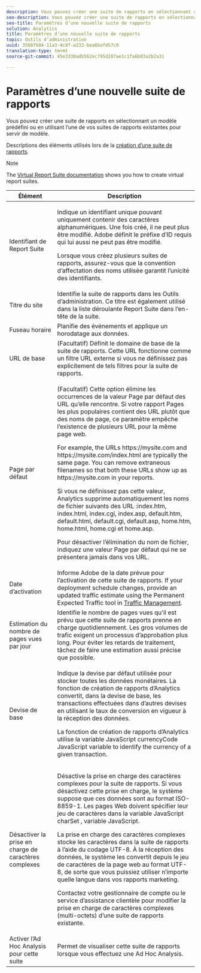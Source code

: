 ```yaml
---
description: Vous pouvez créer une suite de rapports en sélectionnant un modèle prédéfini ou en utilisant l’une de vos suites de rapports existantes pour servir de modèle.
seo-description: Vous pouvez créer une suite de rapports en sélectionnant un modèle prédéfini ou en utilisant l’une de vos suites de rapports existantes pour servir de modèle.
seo-title: Paramètres d’une nouvelle suite de rapports
solution: Analytics
title: Paramètres d’une nouvelle suite de rapports
topic: Outils d’administration
uuid: 3508f684-11a3-4c8f-a233-bea6bafd57c0
translation-type: tm+mt
source-git-commit: 45e3330adb562ec795d287ae1c1fa6b03a2b2a31

---
```



# Paramètres d’une nouvelle suite de rapports

Vous pouvez créer une suite de rapports en sélectionnant un modèle prédéfini ou en utilisant l’une de vos suites de rapports existantes pour servir de modèle.

Descriptions des éléments utilisés lors de la [création d’une suite de rapports](/help/admin/c-manage-report-suites/c-new-report-suite/t-create-a-report-suite.md).

>[!NOTE]
>
>The [Virtual Report Suite documentation](/help/components/vrs/c-workflow-vrs/vrs-create.md) shows you how to create virtual report suites.

<table id="table_F739FBD8DB8D409E916F12F61C5953D0"> 
 <thead> 
  <tr> 
   <th colname="col1" class="entry"> Élément </th> 
   <th colname="col2" class="entry"> Description </th> 
  </tr> 
 </thead>
 <tbody> 
  <tr> 
   <td colname="col1"> <span class="wintitle"> Identifiant de Report Suite </span> </td> 
   <td colname="col2"> <p>Indique un identifiant unique pouvant uniquement contenir des caractères alphanumériques. Une fois créé, il ne peut plus être modifié. Adobe définit le préfixe d’ID requis qui lui aussi ne peut pas être modifié. </p> <p>Lorsque vous créez plusieurs suites de rapports, assurez-vous que la convention d’affectation des noms utilisée garantit l’unicité des identifiants. </p> </td> 
  </tr> 
  <tr> 
   <td colname="col1"> <span class="wintitle"> Titre du site</span> </td> 
   <td colname="col2">Identifie la suite de rapports dans les <span class="wintitle">Outils d’administration</span>. Ce titre est également utilisé dans la liste déroulante <span class="wintitle">Report Suite</span> dans l’en-tête de la suite. </td> 
  </tr> 
  <tr> 
   <td colname="col1"> <span class="wintitle"> Fuseau horaire</span> </td> 
   <td colname="col2"> Planifie des événements et applique un horodatage aux données. </td> 
  </tr> 
  <tr> 
   <td colname="col1"> <span class="wintitle"> URL de base</span> </td> 
   <td colname="col2"> (Facultatif) Définit le domaine de base de la suite de rapports. Cette URL fonctionne comme un filtre URL externe si vous ne définissez pas explicitement de tels filtres pour la suite de rapports. </td> 
  </tr> 
  <tr> 
   <td colname="col1"> <span class="wintitle"> Page par défaut</span> </td> 
   <td colname="col2"> <p>(Facultatif) Cette option élimine les occurrences de la valeur <span class="wintitle">Page par défaut</span> des URL qu’elle rencontre. Si votre rapport <span class="wintitle">Pages les plus populaires</span> contient des URL plutôt que des noms de page, ce paramètre empêche l’existence de plusieurs URL pour la même page web. </p> <p>For example, the URLs<span class="filepath"> https://mysite.com</span> and <span class="filepath"> https://mysite.com/index.html</span> are typically the same page. You can remove extraneous filenames so that both these URLs show up as <span class="filepath"> https://mysite.com</span> in your reports. </p> <p>Si vous ne définissez pas cette valeur, Analytics supprime automatiquement les noms de fichier suivants des URL :<span class="filepath">index.htm</span>, <span class="filepath">index.html</span>, <span class="filepath">index.cgi</span>, <span class="filepath">index.asp</span>, <span class="filepath">default.htm</span>, <span class="filepath">default.html</span>, <span class="filepath">default.cgi</span>, <span class="filepath">default.asp</span>, <span class="filepath">home.htm</span>, <span class="filepath">home.html</span>, <span class="filepath">home.cgi</span> et <span class="filepath">home.asp</span>. </p> <p>Pour désactiver l’élimination du nom de fichier, indiquez une valeur Page par défaut qui ne se présentera jamais dans vos URL. </p> </td> 
  </tr> 
  <tr> 
   <td colname="col1"> <p>Date d’activation </p> </td> 
   <td colname="col2">Informe Adobe de la date prévue pour l’activation de cette suite de rapports. If your deployment schedule changes, provide an updated traffic estimate using the <span class="wintitle"> Permanent Expected Traffic</span> tool in <a href="/help/admin/c-traffic-management/traffic-management.md" format="dita" scope="local"> Traffic Management</a>. </td> 
  </tr> 
  <tr> 
   <td colname="col1"> <span class="wintitle"> Estimation du nombre de pages vues par jour</span> </td> 
   <td colname="col2"> Identifie le nombre de pages vues qu’il est prévu que cette suite de rapports prenne en charge quotidiennement. Les gros volumes de trafic exigent un processus d’approbation plus long. Pour éviter les retards de traitement, tâchez de faire une estimation aussi précise que possible. </td> 
  </tr> 
  <tr> 
   <td colname="col1"> <span class="wintitle"> Devise de base</span> </td> 
   <td colname="col2"> <p>Indique la devise par défaut utilisée pour stocker toutes les données monétaires. La fonction de création de rapports d’Analytics convertit, dans la devise de base, les transactions effectuées dans d’autres devises en utilisant le taux de conversion en vigueur à la réception des données. </p> <p> La fonction de création de rapports d’Analytics utilise la variable JavaScript <span class="varname"> currencyCode</span> JavaScript variable to identify the currency of a given transaction. </p> </td> 
  </tr> 
  <tr> 
   <td colname="col1"> <span class="wintitle">Désactiver la prise en charge de caractères complexes</span> </td> 
   <td colname="col2"> <p>Désactive la prise en charge des caractères complexes pour la suite de rapports. Si vous désactivez cette prise en charge, le système suppose que ces données sont au format ISO-8859-1. Les pages Web doivent spécifier leur jeu de caractères dans la variable JavaScript <span class="varname"> charSet</span> , variable JavaScript. </p> <p>La prise en charge des caractères complexes stocke les caractères dans la suite de rapports à l’aide du codage UTF-8. À la réception des données, le système les convertit depuis le jeu de caractères de la page web au format UTF-8, de sorte que vous puissiez utiliser n’importe quelle langue dans vos rapports marketing. </p> <p>Contactez votre gestionnaire de compte ou le service d’assistance clientèle pour modifier la prise en charge de caractères complexes (multi-octets) d’une suite de rapports existante. </p> </td> 
  </tr> 
  <tr> 
   <td colname="col1"> <span class="wintitle"> Activer l’Ad Hoc Analysis pour cette suite</span> </td> 
   <td colname="col2"> Permet de visualiser cette suite de rapports lorsque vous effectuez une Ad Hoc Analysis. </td> 
  </tr> 
 </tbody> 
</table>

